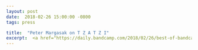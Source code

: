 ```yaml
---
layout: post
date:  2018-02-26 15:00:00 -0800
tags: press

title:  "Peter Margasak on T Z A T Z I"
excerpt:  <a href="https://daily.bandcamp.com/2018/02/26/best-of-bandcamp-contemporary-classical-february-2018/" target="_blank">→</a>
---
```

